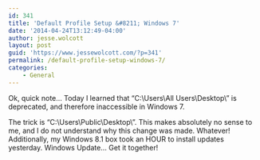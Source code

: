 ```yaml
---
id: 341
title: 'Default Profile Setup &#8211; Windows 7'
date: '2014-04-24T13:12:49-04:00'
author: jesse.wolcott
layout: post
guid: 'https://www.jessewolcott.com/?p=341'
permalink: /default-profile-setup-windows-7/
categories:
    - General
---
```


Ok, quick note… Today I learned that “C:\\Users\\All Users\\Desktop\\” is deprecated, and therefore inaccessible in Windows 7.

The trick is “C:\\Users\\Public\\Desktop\\”. This makes absolutely no sense to me, and I do not understand why this change was made. Whatever! Additionally, my Windows 8.1 box took an HOUR to install updates yesterday. Windows Update… Get it together!